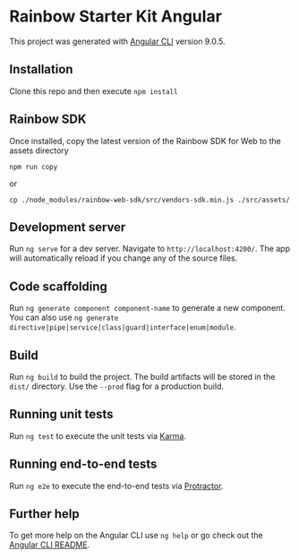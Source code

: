 # Rainbow Starter Kit Angular

This project was generated with [Angular CLI](https://github.com/angular/angular-cli) version 9.0.5.

## Installation

Clone this repo and then execute `npm install`

## Rainbow SDK

Once installed, copy the latest version of the Rainbow SDK for Web to the assets directory

```shell
npm run copy
```

or

```shell
cp ./node_modules/rainbow-web-sdk/src/vendors-sdk.min.js ./src/assets/

```

## Development server

Run `ng serve` for a dev server. Navigate to `http://localhost:4200/`. The app will automatically reload if you change any of the source files.

## Code scaffolding

Run `ng generate component component-name` to generate a new component. You can also use `ng generate directive|pipe|service|class|guard|interface|enum|module`.

## Build

Run `ng build` to build the project. The build artifacts will be stored in the `dist/` directory. Use the `--prod` flag for a production build.

## Running unit tests

Run `ng test` to execute the unit tests via [Karma](https://karma-runner.github.io).

## Running end-to-end tests

Run `ng e2e` to execute the end-to-end tests via [Protractor](http://www.protractortest.org/).

## Further help

To get more help on the Angular CLI use `ng help` or go check out the [Angular CLI README](https://github.com/angular/angular-cli/blob/master/README.md).
